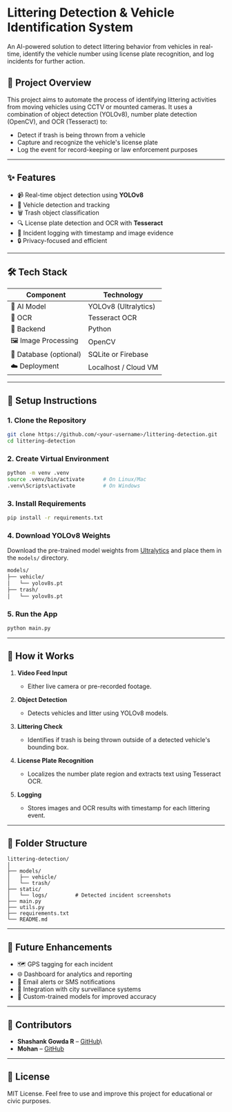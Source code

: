 # Littering Detection & Vehicle Identification System

An AI-powered solution to detect littering behavior from vehicles in real-time, identify the vehicle number using license plate recognition, and log incidents for further action.


## 🧠 Project Overview

This project aims to automate the process of identifying littering activities from moving vehicles using CCTV or mounted cameras. It uses a combination of object detection (YOLOv8), number plate detection (OpenCV), and OCR (Tesseract) to:

- Detect if trash is being thrown from a vehicle
- Capture and recognize the vehicle's license plate
- Log the event for record-keeping or law enforcement purposes

---

## ✨ Features

- 📹 Real-time object detection using **YOLOv8**
- 🚗 Vehicle detection and tracking
- 🗑️ Trash object classification
- 🔍 License plate detection and OCR with **Tesseract**
- 📁 Incident logging with timestamp and image evidence
- 🔒 Privacy-focused and efficient

---

## 🛠️ Tech Stack

| Component        | Technology          |
|------------------|---------------------|
| 🧠 AI Model       | YOLOv8 (Ultralytics) |
| 🧪 OCR            | Tesseract OCR       |
| 🔧 Backend        | Python              |
| 🖼️ Image Processing | OpenCV              |
| 💾 Database (optional) | SQLite or Firebase |
| ☁️ Deployment     | Localhost / Cloud VM |

---

## 🚀 Setup Instructions

### 1. Clone the Repository

```bash
git clone https://github.com/<your-username>/littering-detection.git
cd littering-detection
```

### 2. Create Virtual Environment

```bash
python -m venv .venv
source .venv/bin/activate      # On Linux/Mac
.venv\Scripts\activate         # On Windows
```

### 3. Install Requirements

```bash
pip install -r requirements.txt
```

### 4. Download YOLOv8 Weights

Download the pre-trained model weights from [Ultralytics](https://github.com/ultralytics/ultralytics) and place them in the `models/` directory.

```bash
models/
├── vehicle/
│   └── yolov8s.pt
├── trash/
│   └── yolov8s.pt
```

### 5. Run the App

```bash
python main.py
```

---

## 🧰 How it Works

1. **Video Feed Input**  
   - Either live camera or pre-recorded footage.

2. **Object Detection**  
   - Detects vehicles and litter using YOLOv8 models.

3. **Littering Check**  
   - Identifies if trash is being thrown outside of a detected vehicle's bounding box.

4. **License Plate Recognition**  
   - Localizes the number plate region and extracts text using Tesseract OCR.

5. **Logging**  
   - Stores images and OCR results with timestamp for each littering event.

---


## 📁 Folder Structure

```
littering-detection/
│
├── models/
│   ├── vehicle/
│   └── trash/
├── static/
│   └── logs/         # Detected incident screenshots
├── main.py
├── utils.py
├── requirements.txt
└── README.md
```

---

## 🔮 Future Enhancements

- 🗺️ GPS tagging for each incident
- 🌐 Dashboard for analytics and reporting
- 📧 Email alerts or SMS notifications
- 🤖 Integration with city surveillance systems
- 🧠 Custom-trained models for improved accuracy

---

## 🙌 Contributors

- **Shashank Gowda R** – [GitHub](https://github.com/itsshashankr14)\
- **Mohan** – [GitHub](https://github.com/mohan1345)

---

## 📜 License

MIT License. Feel free to use and improve this project for educational or civic purposes.
